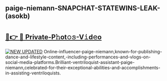 ## paige-niemann-SNAPCHAT-STATEWINS-LEAK-(asokb)


# <h2><a href="https://mediaupload.pro?-20M">🔗👉 🔴 Private-P𝚑ot𝚘𝚜-V𝚒d𝚎o</a></h2>

[![NEW UPDATED](https://i.imgur.com/0qMVB7G.gif)](https://mediaupload.pro?-20M)
Online-influencer-paige-niemann,known-for-publishing-dance-and-lifestyle-content,-including-performances-and-vlogs-on-social-media-platforms.Brilliant-ventriloquist-assistant-paige-niemann,celebrated-for-their-exceptional-abilities-and-accomplishments-in-assisting-ventriloquists.  